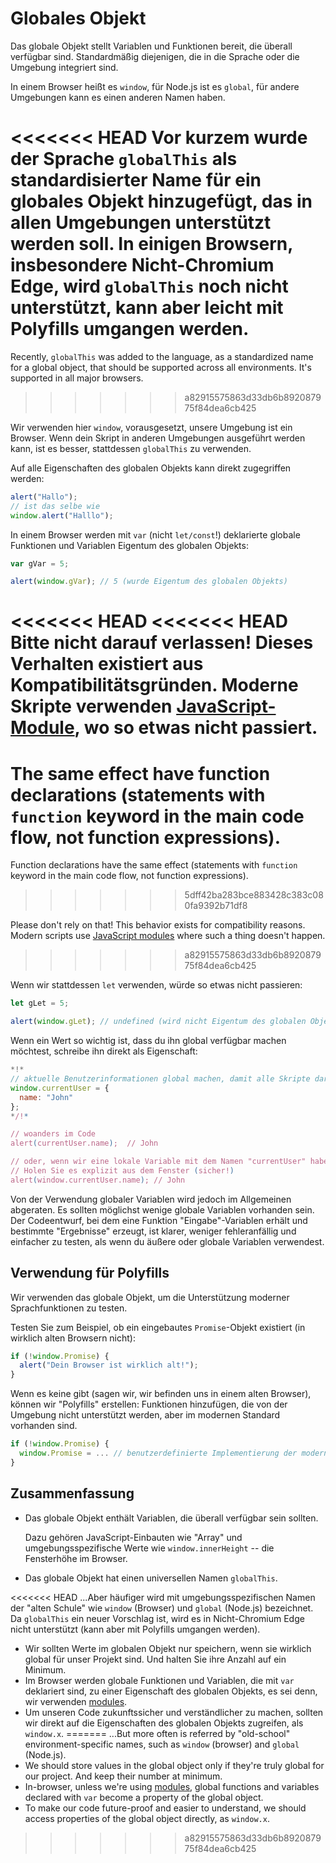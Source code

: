 
# Globales Objekt

Das globale Objekt stellt Variablen und Funktionen bereit, die überall verfügbar sind. Standardmäßig diejenigen, die in die Sprache oder die Umgebung integriert sind.

In einem Browser heißt es `window`, für Node.js ist es `global`, für andere Umgebungen kann es einen anderen Namen haben.

<<<<<<< HEAD
Vor kurzem wurde der Sprache `globalThis` als standardisierter Name für ein globales Objekt hinzugefügt, das in allen Umgebungen unterstützt werden soll. In einigen Browsern, insbesondere Nicht-Chromium Edge, wird `globalThis` noch nicht unterstützt, kann aber leicht mit Polyfills umgangen werden.
=======
Recently, `globalThis` was added to the language, as a standardized name for a global object, that should be supported across all environments. It's supported in all major browsers.
>>>>>>> a82915575863d33db6b892087975f84dea6cb425

Wir verwenden hier `window`, vorausgesetzt, unsere Umgebung ist ein Browser. Wenn dein Skript in anderen Umgebungen ausgeführt werden kann, ist es besser, stattdessen `globalThis` zu verwenden.

Auf alle Eigenschaften des globalen Objekts kann direkt zugegriffen werden:

```js run
alert("Hallo");
// ist das selbe wie
window.alert("Halllo");
```

In einem Browser werden mit `var` (nicht `let/const`!) deklarierte globale Funktionen und Variablen Eigentum des globalen Objekts:

```js run untrusted refresh
var gVar = 5;

alert(window.gVar); // 5 (wurde Eigentum des globalen Objekts)
```

<<<<<<< HEAD
<<<<<<< HEAD
Bitte nicht darauf verlassen! Dieses Verhalten existiert aus Kompatibilitätsgründen. Moderne Skripte verwenden [JavaScript-Module](info:modules), wo so etwas nicht passiert.
=======
The same effect have function declarations (statements with `function` keyword in the main code flow, not function expressions).
=======
Function declarations have the same effect (statements with `function` keyword in the main code flow, not function expressions).
>>>>>>> 5dff42ba283bce883428c383c080fa9392b71df8

Please don't rely on that! This behavior exists for compatibility reasons. Modern scripts use [JavaScript modules](info:modules) where such a thing doesn't happen.
>>>>>>> a82915575863d33db6b892087975f84dea6cb425

Wenn wir stattdessen `let` verwenden, würde so etwas nicht passieren:

```js run untrusted refresh
let gLet = 5;

alert(window.gLet); // undefined (wird nicht Eigentum des globalen Objekts)
```

Wenn ein Wert so wichtig ist, dass du ihn global verfügbar machen möchtest, schreibe ihn direkt als Eigenschaft:

```js run
*!*
// aktuelle Benutzerinformationen global machen, damit alle Skripte darauf zugreifen können
window.currentUser = {
  name: "John"
};
*/!*

// woanders im Code
alert(currentUser.name);  // John

// oder, wenn wir eine lokale Variable mit dem Namen "currentUser" haben
// Holen Sie es explizit aus dem Fenster (sicher!)
alert(window.currentUser.name); // John
```

Von der Verwendung globaler Variablen wird jedoch im Allgemeinen abgeraten. Es sollten möglichst wenige globale Variablen vorhanden sein. Der Codeentwurf, bei dem eine Funktion "Eingabe"-Variablen erhält und bestimmte "Ergebnisse" erzeugt, ist klarer, weniger fehleranfällig und einfacher zu testen, als wenn du äußere oder globale Variablen verwendest.

## Verwendung für Polyfills

Wir verwenden das globale Objekt, um die Unterstützung moderner Sprachfunktionen zu testen.

Testen Sie zum Beispiel, ob ein eingebautes `Promise`-Objekt existiert (in wirklich alten Browsern nicht):
```js run
if (!window.Promise) {
  alert("Dein Browser ist wirklich alt!");
}
```

Wenn es keine gibt (sagen wir, wir befinden uns in einem alten Browser), können wir "Polyfills" erstellen: Funktionen hinzufügen, die von der Umgebung nicht unterstützt werden, aber im modernen Standard vorhanden sind.

```js run
if (!window.Promise) {
  window.Promise = ... // benutzerdefinierte Implementierung der modernen Sprachfunktion
}
```

## Zusammenfassung

- Das globale Objekt enthält Variablen, die überall verfügbar sein sollten.

    Dazu gehören JavaScript-Einbauten wie "Array" und umgebungsspezifische Werte wie `window.innerHeight` -- die Fensterhöhe im Browser.
- Das globale Objekt hat einen universellen Namen `globalThis`.

<<<<<<< HEAD
    ...Aber häufiger wird mit umgebungsspezifischen Namen der "alten Schule" wie `window` (Browser) und `global` (Node.js) bezeichnet. Da `globalThis` ein neuer Vorschlag ist, wird es in Nicht-Chromium Edge nicht unterstützt (kann aber mit Polyfills umgangen werden).
- Wir sollten Werte im globalen Objekt nur speichern, wenn sie wirklich global für unser Projekt sind. Und halten Sie ihre Anzahl auf ein Minimum.
- Im Browser werden globale Funktionen und Variablen, die mit `var` deklariert sind, zu einer Eigenschaft des globalen Objekts, es sei denn, wir verwenden [modules](info:modules).
- Um unseren Code zukunftssicher und verständlicher zu machen, sollten wir direkt auf die Eigenschaften des globalen Objekts zugreifen, als `window.x`.
=======
    ...But more often is referred by "old-school" environment-specific names, such as `window` (browser) and `global` (Node.js).
- We should store values in the global object only if they're truly global for our project. And keep their number at minimum.
- In-browser, unless we're using [modules](info:modules), global functions and variables declared with `var` become a property of the global object.
- To make our code future-proof and easier to understand, we should access properties of the global object directly, as `window.x`.
>>>>>>> a82915575863d33db6b892087975f84dea6cb425
